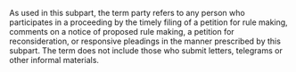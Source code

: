As used in this subpart, the term party refers to any person who participates in a proceeding by the timely filing of a petition for rule making, comments on a notice of proposed rule making, a petition for reconsideration, or responsive pleadings in the manner prescribed by this subpart. The term does not include those who submit letters, telegrams or other informal materials.

